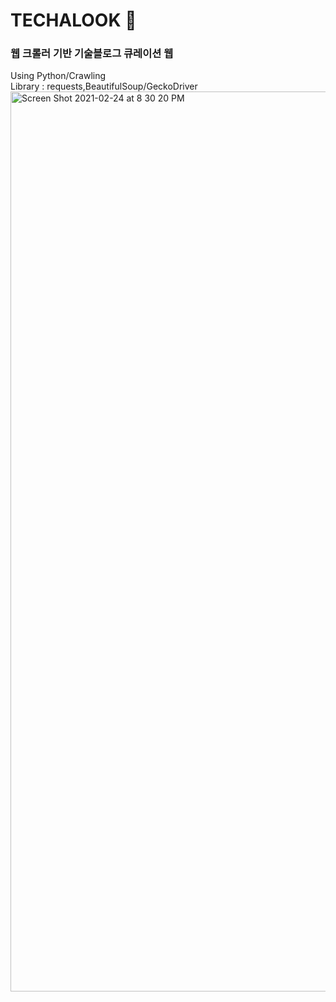 # TECHALOOK 👀
### 웹 크롤러 기반 기술블로그 큐레이션 웹
Using Python/Crawling
<br>
Library : requests,BeautifulSoup/GeckoDriver
<img width="1440" alt="Screen Shot 2021-02-24 at 8 30 20 PM" src="https://user-images.githubusercontent.com/18044058/108994527-3ee65880-76df-11eb-930e-8ea59472b3b9.png">

